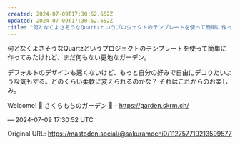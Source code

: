 ```yaml
---
created: 2024-07-09T17:30:52.652Z
updated: 2024-07-09T17:30:52.652Z
title: "何となくよさそうなQuartzというプロジェクトのテンプレートを使って簡単に作ってみたけれど、まだ何もない更地なガーデン。デフォルトのデザインも悪くないけど、も[...]"
---
```


<p>何となくよさそうなQuartzというプロジェクトのテンプレートを使って簡単に作ってみたけれど、まだ何もない更地なガーデン。</p><p>デフォルトのデザインも悪くないけど、もっと自分の好みで自由にデコりたいような気もする。どのくらい柔軟に変えられるのかな？ それはこれからのお楽しみ。</p><p>Welcome! 🌱 さくらもちのガーデン 🌸 - <a href="https://garden.skrm.ch/" target="_blank" rel="nofollow noopener noreferrer" translate="no"><span class="invisible">https://</span><span class="">garden.skrm.ch/</span><span class="invisible"></span></a></p>

&mdash; 2024-07-09 17:30:52 UTC

Original URL: https://mastodon.social/@sakuramochi0/112757719213599577

